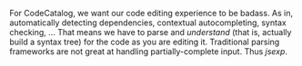 For CodeCatalog, we want our code editing experience to be badass. As in,
automatically detecting dependencies, contextual autocompleting, syntax
checking, ...  That means we have to parse and *understand* (that is, actually
build a syntax tree) for the code as you are editing it.  Traditional parsing
frameworks are not great at handling partially-complete input. Thus *jsexp*.
